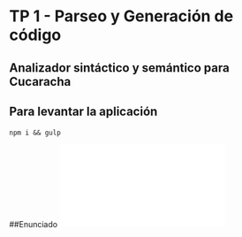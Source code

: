 # TP 1 - Parseo y Generación de código

## Analizador sintáctico y semántico para Cucaracha


## Para levantar la aplicación

    npm i && gulp

##Enunciado
![cover](resources/Enunciado.pdf)
